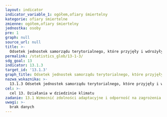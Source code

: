 ```yaml
---
layout: indicator
indicator_variable_1: ogółem,ofiary śmiertelny
kategorie: ofiary śmiertelne
zmienne: ogółem,ofiary śmiertelny
jednostka: osoby
pre: 1
graph: null
source_url: null
title: >-
  Odsetek jednostek samorządu terytorialnego, które przyjęły i wdrożyły lokalne strategie redukcji ryzyka klęsk żywiołowych zgodne z krajową strategią redukcji ryzyka klęsk żywiołowych
permalink: /statistics_glob/13-1-3/
sdg_goal: 13
indicator: 13.1.3
target_id: '13.1.3'
graph_title: Odsetek jednostek samorządu terytorialnego, które przyjęły i wdrożyły lokalne strategie redukcji ryzyka klęsk żywiołowych zgodne z krajową strategią redukcji ryzyka klęsk żywiołowych
nazwa_wskaznika: >-
  13.1.3 Odsetek jednostek samorządu terytorialnego, które przyjęły i wdrożyły lokalne strategie redukcji ryzyka klęsk żywiołowych zgodne z krajową strategią redukcji ryzyka klęsk żywiołowych
cel: >-
  cel 13. Działania w dziedzinie klimatu
zadanie: 13.1 Wzmocnić zdolności adaptacyjne i odporność na zagrożenia klimatyczne i katastrofy naturalne we wszystkich krajach
uwagi: >-
  brak danych
---
```

